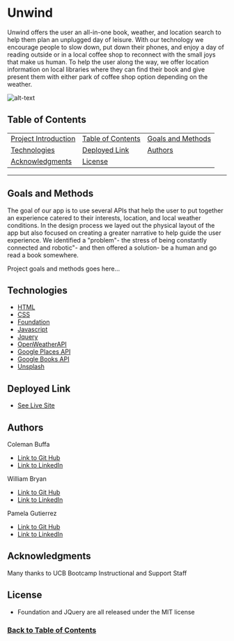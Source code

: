 # Unwind
Unwind offers the user an all-in-one book, weather, and location search to help them plan an unplugged day of leisure. With our technology we encourage people to slow down, put down their phones, and enjoy a day of reading outside or in a local coffee shop to reconnect with the small joys that make us human. To help the user along the way, we offer location information on local libraries where they can find their book and give present them with either park of coffee shop option depending on the weather.

![alt-text](assets/images/unwind-screen.gif)
## Table of Contents
|                                     |                                         |                                         |
| :---------------------------------- | :-------------------------------------- | :-------------------------------------- |
| [Project Introduction](#Unwind)     | [Table of Contents](#table-of-contents) | [Goals and Methods](#goals-and-methods) |
| [Technologies](#technologies)       | [Deployed Link](#deployed-link)         | [Authors](#authors)                     |
| [Acknowledgments](#acknowledgments) | [License](#license)                     |
---
## Goals and Methods
The goal of our app is to use several APIs that help the user to put together an experience catered to their interests, location, and local weather conditions. In the design process we layed out the physical layout of the app but also focused on creating a greater narrative to help guide the user experience. We identified a "problem"- the stress of being constantly connected and robotic"- and then offered a solution- be a human and go read a book somewhere. 


Project goals and methods goes here...
## Technologies 
* [HTML](https://developer.mozilla.org/en-US/docs/Web/HTML)
* [CSS](https://developer.mozilla.org/en-US/docs/Web/CSS)
* [Foundation](https://get.foundation/frameworks-docs.html)
* [Javascript](https://developer.mozilla.org/en-US/docs/Web/JavaScript)
* [Jquery](https://jquery.com/)
* [OpenWeatherAPI](https://openweathermap.org/api)
* [Google Places API](https://developers.google.com/places/web-service/overview)
* [Google Books API](https://developers.google.com/books)
* [Unsplash](https://unsplash.com/)
## Deployed Link
* [See Live Site](https://weilibryan.github.io/Unwind/)
## Authors
Coleman Buffa
- [Link to Git Hub](https://github.com/coleman-buffa/)
- [Link to LinkedIn](https://www.linkedin.com/in/coleman-buffa-0a12a5201/)

William Bryan
- [Link to Git Hub](https://github.com/WeiLiBryan)
- [Link to LinkedIn](https://www.linkedin.com/in/william-bryan-72730019a/)

Pamela Gutierrez
- [Link to Git Hub](https://github.com/pamela-gutierrez)
- [Link to LinkedIn](https://www.linkedin.com/in/pamela-gutierrez/)

## Acknowledgments
Many thanks to UCB Bootcamp Instructional and Support Staff
## License
* Foundation and JQuery are all released under the MIT license 
### [Back to Table of Contents](#table-of-contents) 